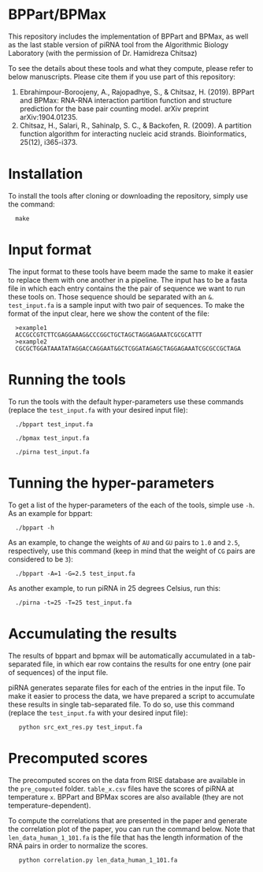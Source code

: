 # BPPart/BPMax
This repository includes the implementation of BPPart and BPMax, as well as the last stable version of piRNA tool from the Algorithmic Biology Laboratory (with the permission of Dr. Hamidreza Chitsaz)

To see the details about these tools and what they compute, please refer to below manuscripts. Please cite them if you use part of this repository:

1. Ebrahimpour-Boroojeny, A., Rajopadhye, S., & Chitsaz, H. (2019). BPPart and BPMax: RNA-RNA interaction partition function and structure prediction for the base pair counting model. arXiv preprint arXiv:1904.01235.
2. Chitsaz, H., Salari, R., Sahinalp, S. C., & Backofen, R. (2009). A partition function algorithm for interacting nucleic acid strands. Bioinformatics, 25(12), i365-i373.

# Installation
To install the tools after cloning or downloading the repository, simply use the command:

```
  make
```

# Input format
The input format to these tools have beem made the same to make it easier to replace them with one another in a pipeline. The input has to be a fasta file in which each entry contains the the pair of sequence we want to run these tools on. Those sequence should be separated with an `&`. `test_input.fa` is a sample input with two pair of sequences. To make the format of the input clear, here we show the content of the file:

```
  >example1
  ACCGCCGTCTTCGAGGAAAG&CCCGGCTGCTAGCTAGGAGAAATCGCGCATTT
  >example2
  CGCGCTGGATAAATATAGGACCAGGAAT&GCTCGGATAGAGCTAGGAGAAATCGCGCCGCTAGA
```

# Running the tools
To run the tools with the default hyper-parameters use these commands (replace the `test_input.fa` with your desired input file):

```
  ./bppart test_input.fa
```
```
  ./bpmax test_input.fa
```
```
  ./pirna test_input.fa
```

# Tunning the hyper-parameters

To get a list of the hyper-parameters of the each of the tools, simple use `-h`. As an example for bppart:

```
  ./bppart -h
```

As an example, to change the weights of `AU` and `GU` pairs to `1.0` and `2.5`, respectively, use this command (keep in mind that the weight of `CG` pairs are considered to be `3`):
```
  ./bppart -A=1 -G=2.5 test_input.fa
```

As another example, to run piRNA in 25 degrees Celsius, run this:
```
  ./pirna -t=25 -T=25 test_input.fa
```

# Accumulating the results
The results of bppart and bpmax will be automatically accumulated in a tab-separated file, in which ear row contains the results for one entry (one pair of sequences) of the input file.

piRNA generates separate files for each of the entries in the input file. To make it easier to process the data, we have prepared a script to accumulate these results in single tab-separated file. To do so, use this command (replace the `test_input.fa` with your desired input file):
```
   python src_ext_res.py test_input.fa
```

# Precomputed scores
The precomputed scores on the data from RISE database are available in the `pre_computed` folder. `table_x.csv` files have the scores of piRNA at temperature `x`. BPPart and BPMax scores are also available (they are not temperature-dependent). 

To compute the correlations that are presented in the paper and generate the correlation plot of the paper, you can run the command below. Note that `len_data_human_1_101.fa` is the file that has the length information of the RNA pairs in order to normalize the scores.

```
   python correlation.py len_data_human_1_101.fa
```


